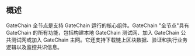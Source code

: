 ## 概述
GateChain 全节点是支持 GateChain 运行的核心组件。GateChain "全节点"具有 GateChain 的所有功能，包括构建本地 GateChain 测试网、加入 GateChain 公共测试网或加入 GateChain 主网。它还支持下载链上区块数据、验证和执行业务逻辑以及监控共识信息。